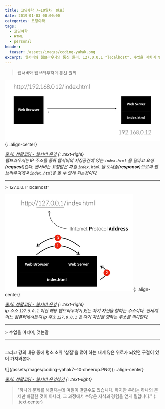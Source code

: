 ```yaml
---
title: 코딩야학 7~10일차 (완료)
date: 2019-01-03 00:00:00
categories: 코딩야학
tags:
  - 코딩야학
  - HTML
  - personal
header:
  teaser: /assets/images/coding-yahak.png
excerpt: 웹서버와 웹브라우저의 통신 원리, 127.0.0.1 "localhost", 수업을 마치며 맺는말 ...
---
```

> 웹서버와 웹브라우저의 통신 원리

![communication between webserver and web browser](/assets/images/coding-yahak7~10-communication.PNG){: .align-center}

<cite>[출처: 생활코딩 - 웹서버 운영](https://opentutorials.org/course/3084/18893)<cite>
{: .text-right}
<br>
웹브라우저는 IP 주소를 통해 웹서버의 저장공간에 있는 `index.html` 을 달라고 요청(**request**)한다. 웹서버는 요청받은 파일 `index.html` 을 보내줌(**response**)으로써 웹브라우저에서 `index.html`을 볼 수 있게 되는것이다.
<br>
<hr>
> 127.0.0.1 "localhost"

![about localhost](/assets/images/coding-yahak7~10-localhost.PNG){: .align-center}

<cite>[출처: 생활코딩 - 웹서버 운영](https://opentutorials.org/course/3084/18893)<cite>
{: .text-right}
<br>
ip 주소 `127.0.0.1` 이란 해당 웹브라우저가 있는 자기 자신을 향하는 주소이다. 전세계 어느 컴퓨터에서든지 ip 주소 `127.0.0.1` 은 자기 자신을 향하는 주소를 의미한다.
<br>
<hr>
> 수업을 마치며, 맺는말


<br>
<hr>
<br>
그리고 강의 내용 중에 평소 소위 '삽질'을 많이 하는 내게 많은 위로가 되었던 구절이 있어 가져와본다.
<br>
<br>
![](/assets/images/coding-yahak7~10-cheerup.PNG){: .align-center}

<cite>[출처: 생활코딩 - 웹서버 운영하기](https://opentutorials.org/course/3084/18892)<cite>
{: .text-right}
<br>
> "하나의 문제를 해결하는데 며칠이 걸릴수도 있습니다.
하지만 우리는 하나의 문제만 해결한 것이 아니라, 그 과정에서 수많은 지식과 경험을 얻게 될겁니다."
{: .text-center}
